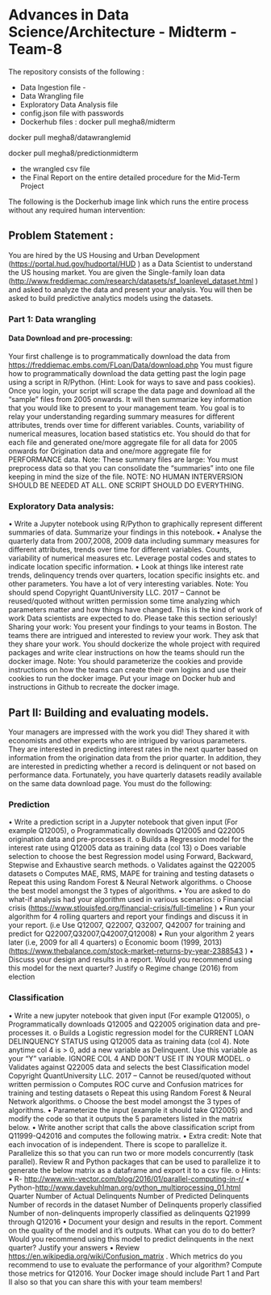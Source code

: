 # Advances in Data Science/Architecture - Midterm - Team-8
The repository consists of the following :

- Data Ingestion file -
- Data Wrangling file 
- Exploratory Data Analysis file 
- config.json file with passwords 
- Dockerhub files :
docker pull megha8/midterm

docker pull megha8/datawranglemid

docker pull megha8/predictionmidterm
- the wrangled csv file 
- the Final Report on the entire detailed procedure for the Mid-Term Project

The following is the Dockerhub image link which runs the entire process without any required human intervention:


## Problem Statement :

You are hired by the US Housing and Urban Development (https://portal.hud.gov/hudportal/HUD ) as a Data Scientist to understand the US housing market. You are given the Single-family loan data (http://www.freddiemac.com/research/datasets/sf_loanlevel_dataset.html ) and asked to analyze the data and present your analysis. You will then be asked to build predictive analytics models using the datasets.
### Part 1: Data wrangling
#### Data Download and pre-processing:
Your first challenge is to programmatically download the data from https://freddiemac.embs.com/FLoan/Data/download.php
You must figure how to programmatically download the data getting past the login page using a script in R/Python. (Hint: Look for ways to save and pass cookies). Once you login, your script will scrape the data page and download all the “sample” files from 2005 onwards. It will then summarize key information that you would like to present to your management team. You goal is to relay your understanding regarding summary measures for different attributes, trends over time for different variables. Counts, variability of numerical measures, location based statistics etc. You should do that for each file and generated one/more aggregate file for all data for 2005 onwards for Origination data and one/more aggregate file for PERFORMANCE data. Note: These summary files are large: You must preprocess data so that you can consolidate the “summaries” into one file keeping in mind the size of the file.
NOTE: NO HUMAN INTERVERSION SHOULD BE NEEDED AT ALL. ONE SCRIPT SHOULD DO EVERYTHING.
### Exploratory Data analysis:
• Write a Jupyter notebook using R/Python to graphically represent different summaries of data. Summarize your findings in this notebook.
• Analyse the quarterly data from 2007,2008, 2009 data including summary measures for different attributes, trends over time for different variables. Counts, variability of numerical measures etc. Leverage postal codes and states to indicate location specific information.
• Look at things like interest rate trends, delinquency trends over quarters, location specific insights etc. and other parameters. You have a lot of very interesting variables. Note: You should spend
Copyright QuantUniversity LLC. 2017 – Cannot be reused/quoted without written permission
some time analyzing which parameters matter and how things have changed. This is the kind of work of work Data scientists are expected to do. Please take this section seriously!
Sharing your work:
You present your findings to your teams in Boston. The teams there are intrigued and interested to review your work. They ask that they share your work. You should dockerize the whole project with required packages and write clear instructions on how the teams should run the docker image. Note: You should parameterize the cookies and provide instructions on how the teams can create their own logins and use their cookies to run the docker image. Put your image on Docker hub and instructions in Github to recreate the docker image.
## Part II: Building and evaluating models.
Your managers are impressed with the work you did! They shared it with economists and other experts who are intrigued by various parameters. They are interested in predicting interest rates in the next quarter based on information from the origination data from the prior quarter. In addition, they are interested in predicting whether a record is delinquent or not based on performance data. Fortunately, you have quarterly datasets readily available on the same data download page. You must do the following:
### Prediction
• Write a prediction script in a Jupyter notebook that given input (For example Q12005),
o Programmatically downloads Q12005 and Q22005 origination data and pre-processes it.
o Builds a Regression model for the interest rate using Q12005 data as training data (col 13)
o Does variable selection to choose the best Regression model using Forward, Backward, Stepwise and Exhaustive search methods.
o Validates against the Q22005 datasets
o Computes MAE, RMS, MAPE for training and testing datasets
o Repeat this using Random Forest & Neural Network algorithms.
o Choose the best model amongst the 3 types of algorithms.
• You are asked to do what-if analysis had your algorithm used in various scenarios:
o Financial crisis (https://www.stlouisfed.org/financial-crisis/full-timeline )
▪ Run your algorithm for 4 rolling quarters and report your findings and discuss it in your report. (i.e Use Q12007, Q22007, Q32007, Q42007 for training and predict for Q22007,Q32007,Q42007,Q12008)
▪ Run your algorithm 2 years later (i.e, 2009 for all 4 quarters)
o Economic boom (1999, 2013) (https://www.thebalance.com/stock-market-returns-by-year-2388543 )
▪ Discuss your design and results in a report. Would you recommend using this model for the next quarter? Justify
o Regime change (2016) from election
### Classification 
• Write a new jupyter notebook that given input (For example Q12005),
o Programmatically downloads Q12005 and Q22005 origination data and pre-processes it.
o Builds a Logistic regression model for the CURRENT LOAN DELINQUENCY STATUS
using Q12005 data as training data (col 4). Note anytime col 4 is > 0, add a new variable as Delinquent. Use this variable as your “Y” variable. IGNORE COL 4 AND DON’T USE IT IN YOUR MODEL.
o Validates against Q22005 data and selects the best Classification model
Copyright QuantUniversity LLC. 2017 – Cannot be reused/quoted without written permission
o Computes ROC curve and Confusion matrices for training and testing datasets
o Repeat this using Random Forest & Neural Network algorithms.
o Choose the best model amongst the 3 types of algorithms.
• Parameterize the input (example it should take Q12005) and modify the code so that it outputs the 5 parameters listed in the matrix below.
• Write another script that calls the above classification script from Q11999-Q42016 and computes the following matrix.
• Extra credit: Note that each invocation of is independent. There is scope to parallelize it. Parallelize this so that you can run two or more models concurrently (task parallel). Review R and Python packages that can be used to parallelize it to generate the below matrix as a dataframe and export it to a csv file.
o Hints:
▪ R- http://www.win-vector.com/blog/2016/01/parallel-computing-in-r/
▪ Python-http://www.davekuhlman.org/python_multiprocessing_01.html Quarter Number of Actual Delinquents Number of Predicted Delinquents Number of records in the dataset Number of Delinquents properly classified Number of non-delinquents improperly classified as delinquents Q21999 through Q12016
• Document your design and results in the report. Comment on the quality of the model and it’s outputs. What can you do to do better? Would you recommend using this model to predict delinquents in the next quarter? Justify your answers
• Review https://en.wikipedia.org/wiki/Confusion_matrix . Which metrics do you recommend to use to evaluate the performance of your algorithm? Compute those metrics for Q12016. Your Docker image should include Part 1 and Part II also so that you can share this with your team members!
